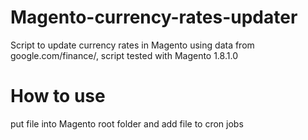 # Magento-currency-rates-updater
Script to update currency rates in Magento using data from google.com/finance/, script tested with Magento 1.8.1.0

<h1>How to use</h1>
put file into Magento root folder and add file to cron jobs
